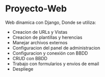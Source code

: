 # Proyecto-Web
Web dinamica con Django, 
Donde se utiliza: 
- Creacion de URLs y Vistas
- Creacion de plantillas y herencias
- Manejar archivos externos
- Configuracion del panel de administracion
- Configuracion y conexión con BBDD
- CRUD con BBDD
- Trabajo con formularios y envios de email
- Despliege
